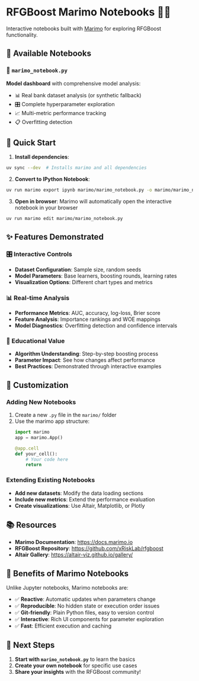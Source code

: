 # RFGBoost Marimo Notebooks 🌊🌳

Interactive notebooks built with [Marimo](https://marimo.io) for exploring RFGBoost functionality.

## 📁 Available Notebooks

### 🔬 `marimo_notebook.py`
**Model dashboard** with comprehensive model analysis:
- 📊 Real bank dataset analysis (or synthetic fallback)
- 🎛️ Complete hyperparameter exploration
- 📈 Multi-metric performance tracking
- 📋 Overfitting detection

## 🏃 Quick Start

1. **Install dependencies**:
```bash
uv sync --dev  # Installs marimo and all dependencies
```

2. **Convert to IPython Notebook**:
```bash
uv run marimo export ipynb marimo/marimo_notebook.py -o marimo/marimo_notebook.ipynb
```

3. **Open in browser**: Marimo will automatically open the interactive notebook in your browser

```bash
uv run marimo edit marimo/marimo_notebook.py
```

## ✨ Features Demonstrated

### 🎛️ Interactive Controls
- **Dataset Configuration**: Sample size, random seeds
- **Model Parameters**: Base learners, boosting rounds, learning rates
- **Visualization Options**: Different chart types and metrics

### 📊 Real-time Analysis
- **Performance Metrics**: AUC, accuracy, log-loss, Brier score
- **Feature Analysis**: Importance rankings and WOE mappings
- **Model Diagnostics**: Overfitting detection and confidence intervals

### 🎯 Educational Value
- **Algorithm Understanding**: Step-by-step boosting process
- **Parameter Impact**: See how changes affect performance
- **Best Practices**: Demonstrated through interactive examples

## 🔧 Customization

### Adding New Notebooks
1. Create a new `.py` file in the `marimo/` folder
2. Use the marimo app structure:
   ```python
   import marimo
   app = marimo.App()
   
   @app.cell
   def your_cell():
       # Your code here
       return
   ```

### Extending Existing Notebooks
- **Add new datasets**: Modify the data loading sections
- **Include new metrics**: Extend the performance evaluation
- **Create visualizations**: Use Altair, Matplotlib, or Plotly

## 📚 Resources

- **Marimo Documentation**: https://docs.marimo.io
- **RFGBoost Repository**: https://github.com/xRiskLab/rfgboost
- **Altair Gallery**: https://altair-viz.github.io/gallery/

## 🎯 Benefits of Marimo Notebooks

Unlike Jupyter notebooks, Marimo notebooks are:
- ✅ **Reactive**: Automatic updates when parameters change
- ✅ **Reproducible**: No hidden state or execution order issues
- ✅ **Git-friendly**: Plain Python files, easy to version control
- ✅ **Interactive**: Rich UI components for parameter exploration
- ✅ **Fast**: Efficient execution and caching

## 🚀 Next Steps

1. **Start with `marimo_notebook.py`** to learn the basics
2. **Create your own notebook** for specific use cases
3. **Share your insights** with the RFGBoost community!

